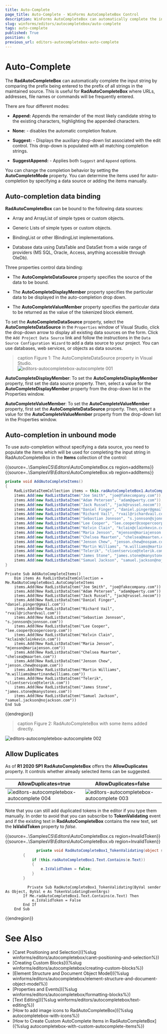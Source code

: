 ```yaml
---
title: Auto-Complete
page_title: Auto-Complete - WinForms AutoCompleteBox Control
description: WinForms AutoCompleteBox can automatically complete the input string by comparing the prefix being entered to the prefix of all strings in the maintained source.
slug: winforms/editors/autocompletebox/auto-complete
tags: auto-complete
published: True
position: 6
previous_url: editors-autocompletebox-auto-complete
---
```


# Auto-Complete

The __RadAutoCompleteBox__ can automatically complete the input string by comparing the prefix being entered to the prefix of all strings in the maintained source. This is useful for __RadAutoCompleteBox__ where URLs, addresses, file names or commands will be frequently entered.
        

There are four different modes:

* __Append:__  Appends the remainder of the most likely candidate string to the existing characters, highlighting the appended characters. 
		  	

* __None:__ - disables the automatic completion feature. 
		 	 

* __Suggest:__ - Displays the auxiliary drop-down list associated with the edit control. This drop-down is populated with all matching completion strings.
		 	 

* __SuggestAppend:__ - Applies both `Suggest` and `Append` options.
		 	 

You can change the completion behavior by setting the __AutoCompleteMode__ property. You can determine the items used for auto-completion by specifying a data source or adding the items manually.


## Auto-completion data binding

__RadAutoCompleteBox__ can be bound to the following data sources:

* Array and ArrayList of simple types or custom objects.

* Generic Lists of simple types or custom objects.

* BindingList or other IBindingList implementations.

* Database data using DataTable and DataSet from a wide range of providers (MS SQL, Oracle, Access, anything accessible through OleDb).

Three properties control data binding:

* The __AutoCompleteDataSource__ property specifies the source of the data to be bound.

* The __AutoCompleteDisplayMember__ property specifies the particular data to be displayed in the auto-completion drop down.

* The __AutoCompleteValueMember__ property specifies the particular data to be returned as the value of the tokenized block element.

To set the __AutoCompleteDataSource__ property, select the __AutoCompleteDataSource__ in the `Properties` window of Visual Studio, click the drop-down arrow to display all existing data sources on the form. Click the `Add Project Data Source` link and follow the instructions in the `Data Source Configuration Wizard` to add a data source to your project. You can use databases, web services, or objects as data sources.

>caption Figure 1: The AutoCompleteDataSource property in Visual Studio.        
![editors-autocompletebox-autocomplete 001](images/editors-autocompletebox-autocomplete001.png)

__AutoCompleteDisplayMember__: To set the __AutoCompleteDisplayMember__ property, first set the data source property. Then, select a value for the __AutoCompleteDisplayMember__ property from the drop-down list in the Properties window.
		

__AutoCompleteValueMember__: To set the __AutoCompleteValueMember__ property, first set the __AutoCompleteDataSource__ property. Then, select a value for the __AutoCompleteValueMember__ property from the drop-down list in the Properties window.
		 
## Auto-completion in unbound mode

To use auto-completion without specifying a data source, you need to populate the items which will be used for completing the input string in RadAutoCompleteBox in the __Items__ collection of the control: 

{{source=..\SamplesCS\Editors\AutoCompleteBox.cs region=addItems}} 
{{source=..\SamplesVB\Editors\AutoCompleteBox.vb region=addItems}} 

````C#
private void AddAutoCompleteItems()
{
    RadListDataItemCollection items = this.radAutoCompleteBox1.AutoCompleteItems;
    items.Add(new RadListDataItem("Joe Smith", "joe@fakecompany.com"));
    items.Add(new RadListDataItem("Adam Petersen", "adam@qwerty.com"));
    items.Add(new RadListDataItem("Jack Russel", "jack@russel.nocom"));
    items.Add(new RadListDataItem("Daniel Finger", "daniel.pinger@gmail.com"));
    items.Add(new RadListDataItem("Richard Vail", "rvail@richardvail.com"));
    items.Add(new RadListDataItem("Sebastian Jonnson", "s.jonnson@sjonnson.com"));
    items.Add(new RadListDataItem("Lee Cooper", "lee.cooper@coopercoorp.com"));
    items.Add(new RadListDataItem("Kelvin Clain", "kclain@clainkevin.com"));
    items.Add(new RadListDataItem("Maria Jenson", "mjenson@mariajenson.com"));
    items.Add(new RadListDataItem("Chelsea Maarten", "chelsea@maarten.com"));
    items.Add(new RadListDataItem("Jenson Chew", "jenson.chew@nospam.com"));
    items.Add(new RadListDataItem("Martin Williams", "m.williams@martinandwilliams.com"));
    items.Add(new RadListDataItem("Telerik", "clientservice@telerik.com"));
    items.Add(new RadListDataItem("James Stone", "james.stone@manystones.com"));
    items.Add(new RadListDataItem("Samuel Jackson", "samuel.jackson@nojackson.com"));
}

````
````VB.NET
Private Sub AddAutoCompleteItems()
    Dim items As RadListDataItemCollection = Me.RadAutoCompleteBox1.AutoCompleteItems
    items.Add(New RadListDataItem("Joe Smith", "joe@fakecompany.com"))
    items.Add(New RadListDataItem("Adam Petersen", "adam@qwerty.com"))
    items.Add(New RadListDataItem("Jack Russel", "jack@russel.nocom"))
    items.Add(New RadListDataItem("Daniel Finger", "daniel.pinger@gmail.com"))
    items.Add(New RadListDataItem("Richard Vail", "rvail@richardvail.com"))
    items.Add(New RadListDataItem("Sebastian Jonnson", "s.jonnson@sjonnson.com"))
    items.Add(New RadListDataItem("Lee Cooper", "lee.cooper@coopercoorp.com"))
    items.Add(New RadListDataItem("Kelvin Clain", "kclain@clainkevin.com"))
    items.Add(New RadListDataItem("Maria Jenson", "mjenson@mariajenson.com"))
    items.Add(New RadListDataItem("Chelsea Maarten", "chelsea@maarten.com"))
    items.Add(New RadListDataItem("Jenson Chew", "jenson.chew@nospam.com"))
    items.Add(New RadListDataItem("Martin Williams", "m.williams@martinandwilliams.com"))
    items.Add(New RadListDataItem("Telerik", "clientservice@telerik.com"))
    items.Add(New RadListDataItem("James Stone", "james.stone@manystones.com"))
    items.Add(New RadListDataItem("Samuel Jackson", "samuel.jackson@nojackson.com"))
End Sub

````

{{endregion}} 
 
>caption Figure 2: RadAutoCompleteBox with some items added directly. 

![editors-autocompletebox-autocomplete 002](images/editors-autocompletebox-autocomplete002.png)

## Allow Duplicates

As of **R1 2020 SP1** **RadAutoCompleteBox** offers the **AllowDuplicates** property. It controls whether already selected items can be suggested.

|AllowDuplicates=true|AllowDuplicates=false|
|----|----|
|![editors-autocompletebox-autocomplete 004](images/editors-autocompletebox-autocomplete004.png)|![editors-autocompletebox-autocomplete 003](images/editors-autocompletebox-autocomplete003.png)|

Note that you can still add duplicated tokens in the editor if you type them manually. In order to avoid that you can subscribe to **TokenValidating** event and if the existing text in **RadAutoCompleteBox** contains the new text, set the **IsValidToken** property to *false*.  

{{source=..\SamplesCS\Editors\AutoCompleteBox.cs region=InvalidToken}}
{{source=..\SamplesVB\Editors\AutoCompleteBox.vb region=InvalidToken}}

````C#
              private void RadAutoCompleteBox1_TokenValidating(object sender, TokenValidatingEventArgs e)
        {
            if (this.radAutoCompleteBox1.Text.Contains(e.Text))
            {
                e.IsValidToken = false;
            }
        }    

````
````VB.NET
	      Private Sub RadAutoCompleteBox1_TokenValidating(ByVal sender As Object, ByVal e As TokenValidatingEventArgs)
        If Me.radAutoCompleteBox1.Text.Contains(e.Text) Then
            e.IsValidToken = False
        End If
    End Sub   

````

{{endregion}}


# See Also

* [Caret Positioning and Selection]({%slug winforms/editors/autocompletebox/caret-positioning-and-selection%})
* [Creating Custom Blocks]({%slug winforms/editors/autocompletebox/creating-custom-blocks%})
* [Element Structure and Document Object Model]({%slug winforms/editors/autocompletebox/element-structure-and-document-object-model%})
* [Properties and Events]({%slug winforms/editors/autocompletebox/formatting-blocks%})
* [Text Editing]({%slug winforms/editors/autocompletebox/text-editing%})
* [How to add image icons to RadAutoCompleteBox]({%slug autocompletebox-with-icons%})
* [How to Create Custom AutoComplete Items in RadAutoCompleteBox]({%slug autocompletebox-with-custom-autocomplete-items%})
